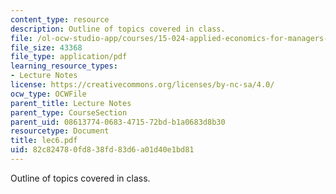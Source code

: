```yaml
---
content_type: resource
description: Outline of topics covered in class.
file: /ol-ocw-studio-app/courses/15-024-applied-economics-for-managers-summer-2004/82c824780fd838fd83d6a01d40e1bd81_lec6.pdf
file_size: 43368
file_type: application/pdf
learning_resource_types:
- Lecture Notes
license: https://creativecommons.org/licenses/by-nc-sa/4.0/
ocw_type: OCWFile
parent_title: Lecture Notes
parent_type: CourseSection
parent_uid: 08613774-0683-4715-72bd-b1a0683d8b30
resourcetype: Document
title: lec6.pdf
uid: 82c82478-0fd8-38fd-83d6-a01d40e1bd81
---
```

Outline of topics covered in class.